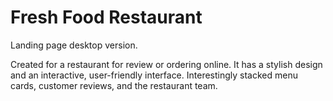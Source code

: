 # Fresh Food Restaurant
Landing page desktop version. 

Created for a restaurant for review or ordering online.
It has a stylish design and an interactive, user-friendly interface.
Interestingly stacked menu cards, customer reviews, and the restaurant team. 
